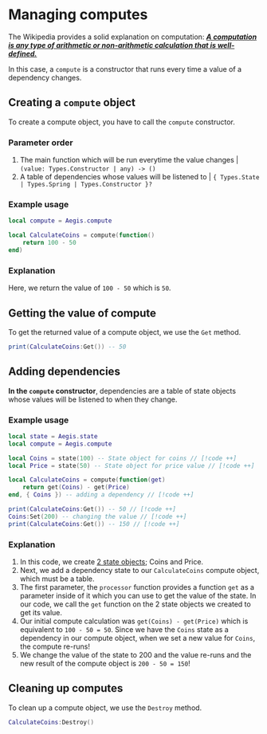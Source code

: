 # Managing computes

The Wikipedia provides a solid explanation on computation: **_[A computation is any type of arithmetic or non-arithmetic calculation that is well-defined.](https://en.wikipedia.org/wiki/Computation)_**

In this case, a `compute` is a constructor that runs every time a value of a dependency changes.

## Creating a `compute` object

To create a compute object, you have to call the `compute` constructor.

### Parameter order

1. The main function which will be run everytime the value changes | `(value: Types.Constructor | any) -> ()`
2. A table of dependencies whose values will be listened to | `{ Types.State | Types.Spring | Types.Constructor }?`

### Example usage

```lua
local compute = Aegis.compute

local CalculateCoins = compute(function()
	return 100 - 50
end)
```

### Explanation

Here, we return the value of `100 - 50` which is `50`.

## Getting the value of compute

To get the returned value of a compute object, we use the `Get` method.

```lua
print(CalculateCoins:Get()) -- 50
```

## Adding dependencies

**In the `compute` constructor**, dependencies are a table of state objects whose values will be listened to when they change.

### Example usage

```lua
local state = Aegis.state
local compute = Aegis.compute

local Coins = state(100) -- State object for coins // [!code ++]
local Price = state(50) -- State object for price value // [!code ++]

local CalculateCoins = compute(function(get)
	return get(Coins) - get(Price)
end, { Coins }) -- adding a dependency // [!code ++]

print(CalculateCoins:Get()) -- 50 // [!code ++]
Coins:Set(200) -- changing the value // [!code ++]
print(CalculateCoins:Get()) -- 150 // [!code ++]
```

### Explanation

1. In this code, we create [2 state objects](/api/state); Coins and Price.
2. Next, we add a dependency state to our `CalculateCoins` compute object, which must be a table.
3. The first parameter, the `processor` function provides a function `get` as a parameter inside of it which you can use to get the value of the state. In our code, we call the `get` function on the 2 state objects we created to get its value.
4. Our initial compute calculation was `get(Coins) - get(Price)` which is equivalent to `100 - 50 = 50`. Since we have the `Coins` state as a dependency in our compute object, when we set a new value for `Coins`, the compute re-runs!
5. We change the value of the state to 200 and the value re-runs and the new result of the compute object is `200 - 50 = 150`!

## Cleaning up computes

To clean up a compute object, we use the `Destroy` method.

```lua
CalculateCoins:Destroy()
```
